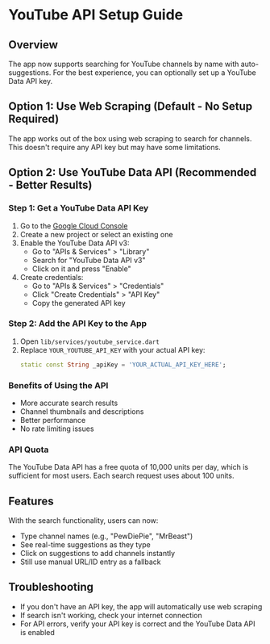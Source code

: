 # YouTube API Setup Guide

## Overview
The app now supports searching for YouTube channels by name with auto-suggestions. For the best experience, you can optionally set up a YouTube Data API key.

## Option 1: Use Web Scraping (Default - No Setup Required)
The app works out of the box using web scraping to search for channels. This doesn't require any API key but may have some limitations.

## Option 2: Use YouTube Data API (Recommended - Better Results)

### Step 1: Get a YouTube Data API Key
1. Go to the [Google Cloud Console](https://console.cloud.google.com/)
2. Create a new project or select an existing one
3. Enable the YouTube Data API v3:
   - Go to "APIs & Services" > "Library"
   - Search for "YouTube Data API v3"
   - Click on it and press "Enable"
4. Create credentials:
   - Go to "APIs & Services" > "Credentials"
   - Click "Create Credentials" > "API Key"
   - Copy the generated API key

### Step 2: Add the API Key to the App
1. Open `lib/services/youtube_service.dart`
2. Replace `YOUR_YOUTUBE_API_KEY` with your actual API key:
   ```dart
   static const String _apiKey = 'YOUR_ACTUAL_API_KEY_HERE';
   ```

### Benefits of Using the API
- More accurate search results
- Channel thumbnails and descriptions
- Better performance
- No rate limiting issues

### API Quota
The YouTube Data API has a free quota of 10,000 units per day, which is sufficient for most users. Each search request uses about 100 units.

## Features
With the search functionality, users can now:
- Type channel names (e.g., "PewDiePie", "MrBeast")
- See real-time suggestions as they type
- Click on suggestions to add channels instantly
- Still use manual URL/ID entry as a fallback

## Troubleshooting
- If you don't have an API key, the app will automatically use web scraping
- If search isn't working, check your internet connection
- For API errors, verify your API key is correct and the YouTube Data API is enabled 